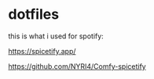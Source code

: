 # dotfiles

this is what i used for spotify:

https://spicetify.app/

https://github.com/NYRI4/Comfy-spicetify
